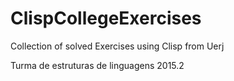 # ClispCollegeExercises
Collection of solved Exercises using Clisp from Uerj

Turma de estruturas de linguagens 2015.2
